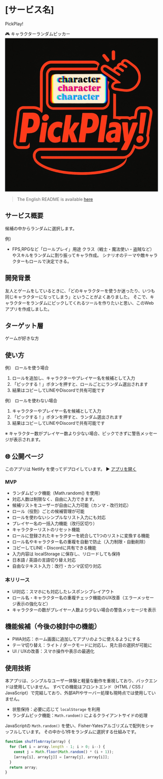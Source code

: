 # [サービス名]
PickPlay!

🎮 キャラクターランダムピッカー
![PickPlay! ロゴ](images/PickPlay-icon.jpg)

> The English README is available [here](README.md)

##  サービス概要
候補の中からランダムに選択します。

例）
- FPS,RPGなど「ロールプレイ」用途
クラス（戦士・魔法使い・盗賊など）やスキルをランダムに割り振ってキャラ作成。
シナリオのテーマや敵キャラクターもロールで決定できる。

## 開発背景
友人とゲームをしているときに、「どのキャラクターを使うか迷ったり、いつも同じキャラクターになってしまう」ということがよくありました。
そこで、キャラクターをランダムにピックしてくれるツールを作りたいと思い、このWebアプリを作成しました。

## ターゲット層
ゲームが好きな方

## 使い方

例）  ロールを使う場合
1. ロールを追加し、キャラクターやプレイヤー名を候補として入力
2. 「ピックする！」ボタンを押すと、ロールごとにランダム選出されます
3. 結果はコピーしてLINEやDiscordで共有可能です

例）  ロールを使わない場合
1. キャラクターやプレイヤー名を候補として入力
2. 「ピックする！」ボタンを押すと、ランダム選出されます
3. 結果はコピーしてLINEやDiscordで共有可能です

※ キャラクター数がプレイヤー数より少ない場合、ピックできずに警告メッセージが表示されます。

## 🌐 公開ページ
このアプリは Netlify を使ってデプロイしています。
▶️ [アプリを開く](https://pickplay10.netlify.app/)

### MVP
- ランダムピック機能（Math.random() を使用）
- 対応人数は制限なく、自由に入力できます。
- 候補リストをユーザーが自由に入力可能（カンマ・改行対応）
- ロール（役割）ごとの候補管理が可能
- ロールを使わないシンプルなリスト入力にも対応
- プレイヤー名の一括入力機能（改行区切り）
- キャラクターリストのリセット機能
- ロールに登録されたキャラクターを統合して1つのリストに変換する機能
- ロール名やキャラクター名の重複を自動で防止（入力制限・自動削除）
- コピーしてLINE・Discordに共有できる機能
- 入力内容は localStorage に保存し、リロードしても保持
- 日本語 / 英語の言語切り替え対応
- 自由なテキスト入力：改行・カンマ区切り対応

### 本リリース
- UI対応：スマホにも対応したレスポンシブレイアウト
- ロール名・キャラクター名の重複チェック機能のUX改善（エラーメッセージ表示の強化など）
- キャラクターの数がプレイヤー人数より少ない場合の警告メッセージを表示

## 機能候補（今後の検討中の機能）
- PWA対応：ホーム画面に追加してアプリのように使えるようにする
- テーマ切り替え：ライト / ダークモードに対応し、見た目の選択が可能に
- UI / UXの改善：スマホ操作や表示の最適化

##  使用技術
本アプリは、シンプルなユーザー体験と軽量な動作を重視しており、バックエンドは使用していません。
すべての機能はフロントエンド（HTML / CSS / JavaScript）で完結しており、外部APIやサーバー処理も現時点では使用していません。

- 状態保持：必要に応じて `localStorage` を利用
- ランダムピック機能：`Math.random()` によるクライアントサイドの処理

JavaScriptの `Math.random()` を使い、Fisher-Yatesアルゴリズムで配列をシャッフルしています。
その中から1件をランダムに選択する仕組みです。

```js
function shuffleArray(array) {
  for (let i = array.length - 1; i > 0; i--) {
    const j = Math.floor(Math.random() * (i + 1));
    [array[i], array[j]] = [array[j], array[i]];
  }
  return array;
}

